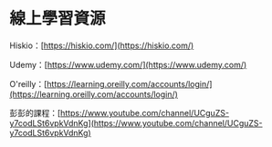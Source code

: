 # 線上學習資源

Hiskio：[https://hiskio.com/](https://hiskio.com/)

Udemy：[https://www.udemy.com/](https://www.udemy.com/)

O'reilly：[https://learning.oreilly.com/accounts/login/](https://learning.oreilly.com/accounts/login/)

彭彭的課程：[https://www.youtube.com/channel/UCguZS-y7codLSt6vpkVdnKg](https://www.youtube.com/channel/UCguZS-y7codLSt6vpkVdnKg)